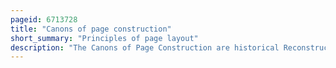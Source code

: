 ```yaml
---
pageid: 6713728
title: "Canons of page construction"
short_summary: "Principles of page layout"
description: "The Canons of Page Construction are historical Reconstructions based on careful Measurement of extant Books and what is known about the Mathematics and Engineering Methods of the Time of Manuscript-Framework Methods that may have been used in medieval- or renaissance-era Book Design to divide a Page into pleasing. Since their Popularization in the 20th Century these Canons have influenced modern-day Book Design in the Way Page Proportions Margins and type Areas of Books are constructed."
---
```

